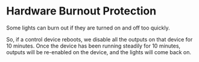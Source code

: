 # Hardware Burnout Protection

Some lights can burn out if they are turned on and off too quickly.

So, if a control device reboots, we disable all the outputs on that
device for 10 minutes. Once the device has been running steadily for 10
minutes, outputs will be re-enabled on the device, and the lights will
come back on.